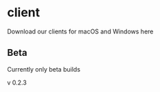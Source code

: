 # client
Download our clients for macOS and Windows here

## Beta
Currently only beta builds

v 0.2.3